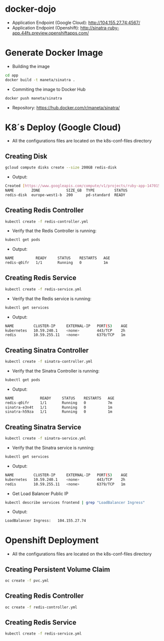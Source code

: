 docker-dojo
===========

* Application Endpoint (Google Cloud): http://104.155.27.74:4567/
* Application Endpoint (Openshift): http://sinatra-ruby-app.44fs.preview.openshiftapps.com/

Generate Docker Image
======================

* Building the image 

```bash
cd app
docker build -t maneta/sinatra .
```
* Commiting the image to Docker Hub

```bash
docker push maneta/sinatra
```

* Repository: https://hub.docker.com/r/maneta/sinatra/

K8´s Deploy (Google Cloud)
==========================

* All the configurations files are located on the k8s-conf-files directory

Creating Disk
--------------

```bash
gcloud compute disks create --size 200GB redis-disk
```

* Output: 

```bash
Created [https://www.googleapis.com/compute/v1/projects/ruby-app-1470156911832/zones/europe-west1-b/disks/redis-disk].
NAME        ZONE            SIZE_GB  TYPE         STATUS
redis-disk  europe-west1-b  200      pd-standard  READY
```

Creating Redis Controller
--------------------------

```bash
kubectl create -f redis-controller.yml
```

* Verify that the Redis Controller is running:

```bash
kubectl get pods
```

* Output:

```bash
NAME          READY     STATUS    RESTARTS   AGE
redis-q0ifr   1/1       Running   0          1m
```

Creating Redis Service
------------------------

```bash
kubectl create -f redis-service.yml
```

* Verify that the Redis service is running:

```bash
kubectl get services
```

* Output:

```bash
NAME         CLUSTER-IP     EXTERNAL-IP   PORT(S)    AGE
kubernetes   10.59.240.1    <none>        443/TCP    2h
redis        10.59.255.11   <none>        6379/TCP   1m
```


Creating Sinatra Controller
--------------------------

```bash
kubectl create -f sinatra-controller.yml
```

* Verify that the Sinatra Controller is running:

```bash
kubectl get pods
```

* Output:

```bash
NAME            READY     STATUS    RESTARTS   AGE
redis-q0ifr     1/1       Running   0          7m
sinatra-e3n4t   1/1       Running   0          1m
sinatra-h59za   1/1       Running   0          1m
```

Creating Sinatra Service
------------------------

```bash
kubectl create -f sinatra-service.yml
```

* Verify that the Sinatra service is running:

```bash
kubectl get services
```

* Output:

```bash
NAME         CLUSTER-IP     EXTERNAL-IP   PORT(S)    AGE
kubernetes   10.59.240.1    <none>        443/TCP    2h
redis        10.59.255.11   <none>        6379/TCP   1m
```

* Get Load Balancer Public IP

```bash
kubectl describe services frontend | grep "LoadBalancer Ingress"
```

* Output:

```bash
LoadBalancer Ingress:	104.155.27.74
```

Openshift Deployment
====================

* All the configurations files are located on the k8s-conf-files directory

Creating Persistent Volume Claim
---------------------------------

```bash
oc create -f pvc.yml
```


Creating Redis Controller
--------------------------

```bash
oc create -f redis-controller.yml
```

Creating Redis Service
------------------------

```bash
kubectl create -f redis-service.yml
```

